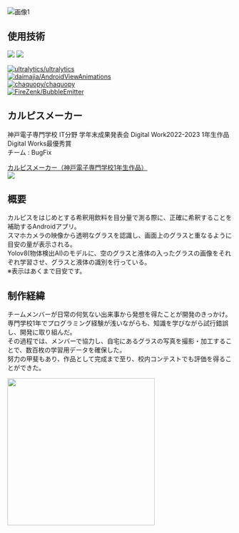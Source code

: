 <div id="top"></div>

![画像1](https://github.com/Aburaya5123/CalpisMaker/assets/166899082/49d7904c-1e7b-4115-99b9-41dbbb8aa7dd)

## 使用技術

<p style="display: inline">
  <img src="https://img.shields.io/badge/-Android-3DDC84.svg?logo=android&style=flat&logoColor=white">  <img src="https://img.shields.io/badge/-TFlite-FF6F00.svg?logo=tensorflow&style=flat&logoColor=white">
  
  [![ultralytics/ultralytics](https://img.shields.io/github/stars/ultralytics/ultralytics?style=flat&label=ultralytics/ultralytics)](https://github.com/ultralytics/ultralytics)  
  [![daimajia/AndroidViewAnimations](https://img.shields.io/github/stars/daimajia/AndroidViewAnimations?style=flat&label=daimajia/AndroidViewAnimations)](https://github.com/daimajia/AndroidViewAnimations)  
  [![chaquopy/chaquopy](https://img.shields.io/github/stars/chaquo/chaquopy?style=flat&label=chaquopy/chaquopy)](https://github.com/chaquo/chaquopy)  
  [![FireZenk/BubbleEmitter](https://img.shields.io/github/stars/FireZenk/BubbleEmitter?style=flat&label=FireZenk/BubbleEmitter)](https://github.com/FireZenk/BubbleEmitter)  
    
</p> 

## カルピスメーカー

神戸電子専門学校 IT分野 学年末成果発表会 Digital Work2022-2023 1年生作品  
Digital Works最優秀賞  
チーム : BugFix
  
[カルピスメーカー（神戸電子専門学校1年生作品）](https://www.youtube.com/watch?v=JbsXV3P6u7Q)  
[![](https://img.youtube.com/vi/JbsXV3P6u7Q/0.jpg)](https://www.youtube.com/watch?v=JbsXV3P6u7Q)  
  

## 概要

カルピスをはじめとする希釈用飲料を目分量で測る際に、正確に希釈することを補助するAndroidアプリ。  
スマホカメラの映像から透明なグラスを認識し、画面上のグラスと重なるように目安の量が表示される。  
Yolov8(物体検出AI)のモデルに、空のグラスと液体の入ったグラスの画像をそれぞれ学習させ、グラスと液体の識別を行っている。  
※表示はあくまで目安です。  
  

## 制作経緯

チームメンバーが日常の何気ない出来事から発想を得たことが開発のきっかけ。  
専門学校1年でプログラミング経験が浅いながらも、知識を学びながら試行錯誤し、開発に取り組んだ。  
その過程では、メンバーで協力し、自宅にあるグラスの写真を撮影・加工することで、数百枚の学習用データを確保した。  
努力の甲斐もあり、作品として完成まで至り、校内コンテストでも評価を得ることができた。  


<img src="https://github.com/Aburaya5123/CalpisMaker/assets/166899082/d3adaf25-7e61-4cd9-bcf7-20adb7de2148" width=330>
